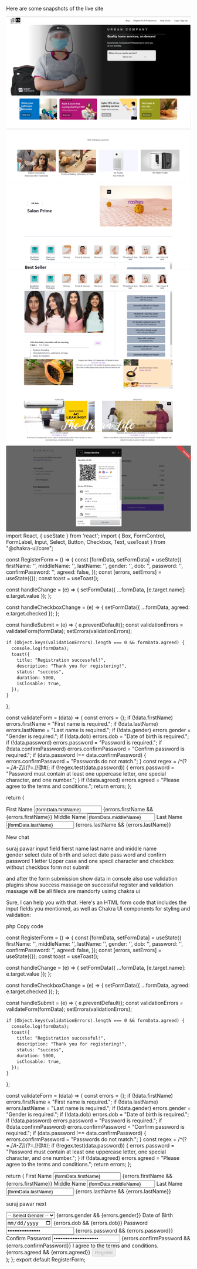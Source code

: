 








Here are some snapshots of the live site 



<img src="./snapshots/Screenshot1.png" />
<img src="./snapshots/Screenshot2.png" />
<img src="./snapshots/Screenshot3.png" />
<img src="./snapshots/Screenshot4.png" />
<img src="./snapshots/Screenshot6.png" />
<img src="./snapshots/Screenshot5.png" />
import React, { useState } from 'react';
import { Box, FormControl, FormLabel, Input, Select, Button, Checkbox, Text, useToast } from "@chakra-ui/core";

const RegisterForm = () => {
  const [formData, setFormData] = useState({
    firstName: '',
    middleName: '',
    lastName: '',
    gender: '',
    dob: '',
    password: '',
    confirmPassword: '',
    agreed: false,
  });
  const [errors, setErrors] = useState({});
  const toast = useToast();

  const handleChange = (e) => {
    setFormData({ ...formData, [e.target.name]: e.target.value });
  };

  const handleCheckboxChange = (e) => {
    setFormData({ ...formData, agreed: e.target.checked });
  };

  const handleSubmit = (e) => {
    e.preventDefault();
    const validationErrors = validateForm(formData);
    setErrors(validationErrors);

    if (Object.keys(validationErrors).length === 0 && formData.agreed) {
      console.log(formData);
      toast({
        title: "Registration successful!",
        description: "Thank you for registering!",
        status: "success",
        duration: 5000,
        isClosable: true,
      });
    }
  };

  const validateForm = (data) => {
    const errors = {};
    if (!data.firstName) errors.firstName = "First name is required.";
    if (!data.lastName) errors.lastName = "Last name is required.";
    if (!data.gender) errors.gender = "Gender is required.";
    if (!data.dob) errors.dob = "Date of birth is required.";
    if (!data.password) errors.password = "Password is required.";
    if (!data.confirmPassword) errors.confirmPassword = "Confirm password is required.";
    if (data.password !== data.confirmPassword) {
      errors.confirmPassword = "Passwords do not match.";
    }
    const regex = /^(?=.*[A-Z])(?=.*[!@#$%^&*()_+\-=\[\]{};':"\\|,.<>\/?])(?=.*[0-9])(?=.*[a-z]).{8,}$/;
    if (!regex.test(data.password)) {
      errors.password = "Password must contain at least one uppercase letter, one special character, and one number.";
    }
    if (!data.agreed) errors.agreed = "Please agree to the terms and conditions.";
    return errors;
  };

  return (
    <Box p={4}>
      <form onSubmit={handleSubmit}>
        <FormControl mb={3} isInvalid={errors.firstName}>
          <FormLabel htmlFor="firstName">First Name</FormLabel>
          <Input type="text" id="firstName" name="firstName" value={formData.firstName} onChange={handleChange} />
          {errors.firstName && <Text color="red.500">{errors.firstName}</Text>}
        </FormControl>
        <FormControl mb={3} isInvalid={errors.middleName}>
          <FormLabel htmlFor="middleName">Middle Name</FormLabel>
          <Input type="text" id="middleName" name="middleName" value={formData.middleName} onChange={handleChange} />
        </FormControl>
        <FormControl mb={3} isInvalid={errors.lastName}>
          <FormLabel htmlFor="lastName">Last Name</FormLabel>
          <Input type="text" id="lastName" name="lastName" value={formData.lastName} onChange={handleChange} />
          {errors.lastName && <Text color="red.500">{errors.lastName}</Text>}
        </FormControl>
        <FormControl mb={3} isInvalid={errors.gender}>
          <FormLabel htmlFor="gender">

New chat


suraj pawar
input field 
fierst name last name and middle name   
gender select
date of birth  and select date pass word and confirm password 1 letter Upper case and one specil character
 and checkbox 
without checkbox form not submit

and after the form submission show data in console also use validation plugins show success massage on successful register  and validation massage will be all fileds are mandorty usimg chakra ui

Sure, I can help you with that. Here's an HTML form code that includes the input fields you mentioned, as well as Chakra UI components for styling and validation:

php
Copy code
<!DOCTYPE html>
<html>
<head>
  <meta charset="UTF-8">
  <title>Registration Form</title>
  <link rel="stylesheet" href="https://unpkg.com/@




suraj pawar
input field 
fierst name last name and middle name   
gender select
date of birth  and select date pass word and confirm password 1 letter Upper case and one specil character
 and checkbox 
without checkbox form not submit

and after the form submission show data in console also use validation plugins show success massage on successful register  and validation massage will be all fileds are mandatory using react

Sure, here's an example React code for the form you described:

php
Copy code
import React, { useState } from 'react';
import { Box, FormControl, FormLabel, Input, Select, Button, Checkbox, Text, useToast } from "@chakra-ui/core";

const RegisterForm = () => {
  const [formData, setFormData] = useState({
    firstName: '',
    middleName: '',
    lastName: '',
    gender: '',
    dob: '',
    password: '',
    confirmPassword: '',
    agreed: false,
  });
  const [errors, setErrors] = useState({});
  const toast = useToast();

  const handleChange = (e) => {
    setFormData({ ...formData, [e.target.name]: e.target.value });
  };

  const handleCheckboxChange = (e) => {
    setFormData({ ...formData, agreed: e.target.checked });
  };

  const handleSubmit = (e) => {
    e.preventDefault();
    const validationErrors = validateForm(formData);
    setErrors(validationErrors);

    if (Object.keys(validationErrors).length === 0 && formData.agreed) {
      console.log(formData);
      toast({
        title: "Registration successful!",
        description: "Thank you for registering!",
        status: "success",
        duration: 5000,
        isClosable: true,
      });
    }
  };

  const validateForm = (data) => {
    const errors = {};
    if (!data.firstName) errors.firstName = "First name is required.";
    if (!data.lastName) errors.lastName = "Last name is required.";
    if (!data.gender) errors.gender = "Gender is required.";
    if (!data.dob) errors.dob = "Date of birth is required.";
    if (!data.password) errors.password = "Password is required.";
    if (!data.confirmPassword) errors.confirmPassword = "Confirm password is required.";
    if (data.password !== data.confirmPassword) {
      errors.confirmPassword = "Passwords do not match.";
    }
    const regex = /^(?=.*[A-Z])(?=.*[!@#$%^&*()_+\-=\[\]{};':"\\|,.<>\/?])(?=.*[0-9])(?=.*[a-z]).{8,}$/;
    if (!regex.test(data.password)) {
      errors.password = "Password must contain at least one uppercase letter, one special character, and one number.";
    }
    if (!data.agreed) errors.agreed = "Please agree to the terms and conditions.";
    return errors;
  };

  return (
    <Box p={4}>
      <form onSubmit={handleSubmit}>
        <FormControl mb={3} isInvalid={errors.firstName}>
          <FormLabel htmlFor="firstName">First Name</FormLabel>
          <Input type="text" id="firstName" name="firstName" value={formData.firstName} onChange={handleChange} />
          {errors.firstName && <Text color="red.500">{errors.firstName}</Text>}
        </FormControl>
        <FormControl mb={3} isInvalid={errors.middleName}>
          <FormLabel htmlFor="middleName">Middle Name</FormLabel>
          <Input type="text" id="middleName" name="middleName" value={formData.middleName} onChange={handleChange} />
        </FormControl>
        <FormControl mb={3} isInvalid={errors.lastName}>
          <FormLabel htmlFor="lastName">Last Name</FormLabel>
          <Input type="text" id="lastName" name="lastName" value={formData.lastName} onChange={handleChange} />
          {errors.lastName && <Text color="red.500">{errors.lastName}</Text>}
        </FormControl>
        <FormControl mb={3} isInvalid={errors.gender}>
          <FormLabel htmlFor="gender">




suraj pawar
next

<Select id="gender" name="gender" value={formData.gender} onChange={handleChange}>
            <option value="">-- Select Gender --</option>
            <option value="male">Male</option>
            <option value="female">Female</option>
            <option value="other">Other</option>
          </Select>
          {errors.gender && <Text color="red.500">{errors.gender}</Text>}
        </FormControl>
        <FormControl mb={3} isInvalid={errors.dob}>
          <FormLabel htmlFor="dob">Date of Birth</FormLabel>
          <Input type="date" id="dob" name="dob" value={formData.dob} onChange={handleChange} />
          {errors.dob && <Text color="red.500">{errors.dob}</Text>}
        </FormControl>
        <FormControl mb={3} isInvalid={errors.password}>
          <FormLabel htmlFor="password">Password</FormLabel>
          <Input type="password" id="password" name="password" value={formData.password} onChange={handleChange} />
          {errors.password && <Text color="red.500">{errors.password}</Text>}
        </FormControl>
        <FormControl mb={3} isInvalid={errors.confirmPassword}>
          <FormLabel htmlFor="confirmPassword">Confirm Password</FormLabel>
          <Input type="password" id="confirmPassword" name="confirmPassword" value={formData.confirmPassword} onChange={handleChange} />
          {errors.confirmPassword && <Text color="red.500">{errors.confirmPassword}</Text>}
        </FormControl>
        <FormControl mb={3} isInvalid={errors.agreed}>
          <Checkbox id="agreed" name="agreed" isChecked={formData.agreed} onChange={handleCheckboxChange}>
            I agree to the terms and conditions.
          </Checkbox>
          {errors.agreed && <Text color="red.500">{errors.agreed}</Text>}
        </FormControl>
        <Button type="submit" colorScheme="blue" disabled={!formData.agreed}>Register</Button>
      </form>
    </Box>
  );
};
export default RegisterForm;

